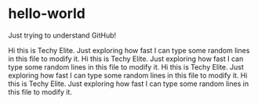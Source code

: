 # hello-world
Just trying to understand GitHub!

Hi this is Techy Elite. Just exploring how fast I can type some random lines in this file to modify it.
Hi this is Techy Elite. Just exploring how fast I can type some random lines in this file to modify it.
Hi this is Techy Elite. Just exploring how fast I can type some random lines in this file to modify it.
Hi this is Techy Elite. Just exploring how fast I can type some random lines in this file to modify it.
